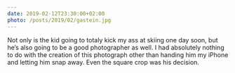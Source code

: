 ```yaml
---
date: 2019-02-12T23:30:00+02:00
photo: /posts/2019/02/gastein.jpg
---
```


Not only is the kid going to totaly kick my ass at skiing one day soon, but he’s also going to be a good photographer as well. I had absolutely nothing to do with the creation of this photograph other than handing him my iPhone and letting him snap away. Even the square crop was his decision.